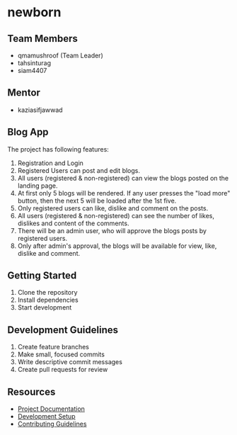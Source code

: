 # newborn

## Team Members
- qmamushroof (Team Leader)
- tahsinturag
- siam4407

## Mentor
- kaziasifjawwad

## Blog App
The project has following features:
1. Registration and Login
1. Registered Users can post and edit blogs.
1. All users (registered & non-registered) can view the blogs posted on the landing page.
1. At first only 5 blogs will be rendered. If any user presses the "load more" button, then the next 5 will be loaded after the 1st five.
1. Only registered users can like, dislike and comment on the posts.
1. All users  (registered & non-registered) can see the number of likes, dislikes and content of the comments.
1. There will be an admin user, who will approve the blogs posts by registered users.
1. Only after admin's approval, the blogs will be available for view, like, dislike and comment.

## Getting Started
1. Clone the repository
2. Install dependencies
3. Start development

## Development Guidelines
1. Create feature branches
2. Make small, focused commits
3. Write descriptive commit messages
4. Create pull requests for review

## Resources
- [Project Documentation](docs/)
- [Development Setup](docs/setup.md)
- [Contributing Guidelines](CONTRIBUTING.md)
